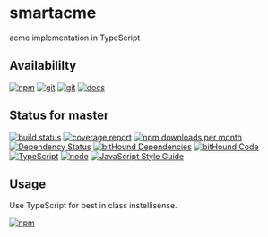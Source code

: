 # smartacme
acme implementation in TypeScript

## Availabililty
[![npm](https://push.rocks/assets/repo-button-npm.svg)](https://www.npmjs.com/package/smartacme)
[![git](https://push.rocks/assets/repo-button-git.svg)](https://GitLab.com/pushrocks/smartacme)
[![git](https://push.rocks/assets/repo-button-mirror.svg)](https://github.com/pushrocks/smartacme)
[![docs](https://push.rocks/assets/repo-button-docs.svg)](https://pushrocks.gitlab.io/smartacme/)

## Status for master
[![build status](https://GitLab.com/pushrocks/smartacme/badges/master/build.svg)](https://GitLab.com/pushrocks/smartacme/commits/master)
[![coverage report](https://GitLab.com/pushrocks/smartacme/badges/master/coverage.svg)](https://GitLab.com/pushrocks/smartacme/commits/master)
[![npm downloads per month](https://img.shields.io/npm/dm/smartacme.svg)](https://www.npmjs.com/package/smartacme)
[![Dependency Status](https://david-dm.org/pushrocks/smartacme.svg)](https://david-dm.org/pushrocks/smartacme)
[![bitHound Dependencies](https://www.bithound.io/github/pushrocks/smartacme/badges/dependencies.svg)](https://www.bithound.io/github/pushrocks/smartacme/master/dependencies/npm)
[![bitHound Code](https://www.bithound.io/github/pushrocks/smartacme/badges/code.svg)](https://www.bithound.io/github/pushrocks/smartacme)
[![TypeScript](https://img.shields.io/badge/TypeScript-2.x-blue.svg)](https://nodejs.org/dist/latest-v6.x/docs/api/)
[![node](https://img.shields.io/badge/node->=%206.x.x-blue.svg)](https://nodejs.org/dist/latest-v6.x/docs/api/)
[![JavaScript Style Guide](https://img.shields.io/badge/code%20style-standard-brightgreen.svg)](http://standardjs.com/)

## Usage
Use TypeScript for best in class instellisense.

[![npm](https://push.rocks/assets/repo-header.svg)](https://push.rocks)
